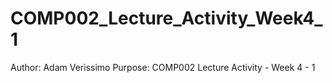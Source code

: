 # COMP002_Lecture_Activity_Week4_1
Author: Adam Verissimo
Purpose: COMP002 Lecture Activity - Week 4 - 1
